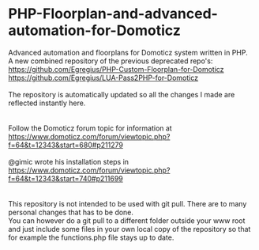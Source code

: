 # PHP-Floorplan-and-advanced-automation-for-Domoticz
Advanced automation and floorplans for Domoticz system written in PHP.<br>
A new combined repository of the previous deprecated repo's:<br>
https://github.com/Egregius/PHP-Custom-Floorplan-for-Domoticz<br>
https://github.com/Egregius/LUA-Pass2PHP-for-Domoticz<br>
<br>
The repository is automatically updated so all the changes I made are reflected instantly here.<br>
<br>
<br>
Follow the Domoticz forum topic for information at https://www.domoticz.com/forum/viewtopic.php?f=64&t=12343&start=680#p211279<br>
<br>
@gimic wrote his installation steps in https://www.domoticz.com/forum/viewtopic.php?f=64&t=12343&start=740#p211699<br>
<br>
<br>
This repository is not intended to be used with git pull. There are to many personal changes that has to be done.<br>
You can however do a git pull to a different folder outside your www root and just include some files in your own local copy of the repository so that for example the functions.php file stays up to date.